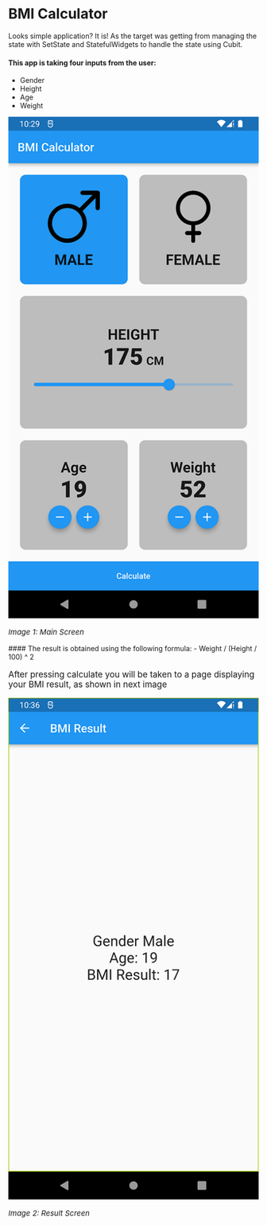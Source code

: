 # BMI Calculator

Looks simple application? It is! As the target was getting from managing the state with SetState and StatefulWidgets to handle the state using Cubit.

#### This app is taking four inputs from the user:
- Gender
- Height
- Age
- Weight

<img src="assets/images/screenshots/main_screen.png" alt="Main Image">

<p style="font-size:15px;font-style:italic;">Image 1: Main Screen</p>
#### The result is obtained using the following formula:
- Weight / (Height / 100) ^ 2

<p style="font-size:17px">After pressing calculate you will be taken to a page displaying your BMI result, as shown in next image</p>
<img src="assets/images/screenshots/result_screen.png" alt= "Result Image">
<p style="font-size:15px;font-style:italic;">Image 2: Result Screen</p>